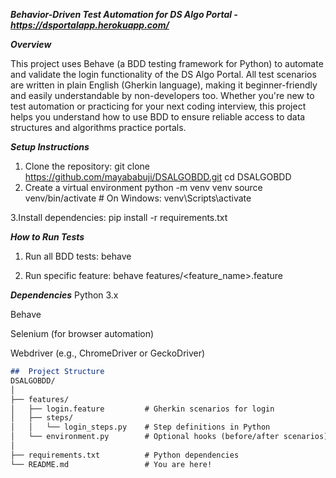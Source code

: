 ***Behavior-Driven Test Automation for DS Algo Portal -https://dsportalapp.herokuapp.com/***


 ***Overview***
 
 This project uses Behave (a BDD testing framework for Python) to automate and validate the login functionality of the DS Algo Portal. All test scenarios are written in plain English (Gherkin language), making it beginner-friendly and easily understandable by non-developers too.
Whether you're new to test automation or practicing for your next coding interview, this project helps you understand how to use BDD to ensure reliable access to data structures and algorithms practice portals.

***Setup Instructions***
1. Clone the repository:
  git clone https://github.com/mayababuji/DSALGOBDD.git
  cd DSALGOBDD
2. Create a virtual environment
   python -m venv venv
   source venv/bin/activate  # On Windows: venv\Scripts\activate

3.Install dependencies:
  pip install -r requirements.txt

***How to Run Tests***

1. Run all BDD tests:
   behave
   
2. Run specific feature:
   behave features/<feature_name>.feature
  
***Dependencies***
   Python 3.x

   Behave

   Selenium (for browser automation)

   Webdriver (e.g., ChromeDriver or GeckoDriver)
```markdown
##  Project Structure
DSALGOBDD/
│
├── features/
│   ├── login.feature         # Gherkin scenarios for login
│   ├── steps/
│   │   └── login_steps.py    # Step definitions in Python
│   └── environment.py        # Optional hooks (before/after scenarios)
│
├── requirements.txt          # Python dependencies
└── README.md                 # You are here!
